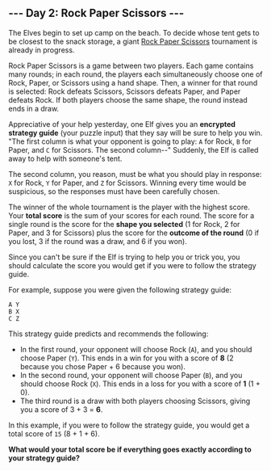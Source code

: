 ## --- Day 2: Rock Paper Scissors ---

The Elves begin to set up camp on the beach. To decide whose tent gets to be
closest to the snack storage, a giant
[Rock Paper Scissors](https://adventofcode.comhttps://en.wikipedia.org/wiki/Rock_paper_scissors)
tournament is already in progress.

Rock Paper Scissors is a game between two players. Each game contains many
rounds; in each round, the players each simultaneously choose one of Rock,
Paper, or Scissors using a hand shape. Then, a winner for that round is
selected: Rock defeats Scissors, Scissors defeats Paper, and Paper defeats Rock.
If both players choose the same shape, the round instead ends in a draw.

Appreciative of your help yesterday, one Elf gives you an
**encrypted strategy guide** (your puzzle input) that they say will be sure to
help you win. "The first column is what your opponent is going to play: `A` for
Rock, `B` for Paper, and `C` for Scissors. The second column--" Suddenly, the
Elf is called away to help with someone's tent.

The second column, you reason, must be what you should play in response: `X` for
Rock, `Y` for Paper, and `Z` for Scissors. Winning every time would be
suspicious, so the responses must have been carefully chosen.

The winner of the whole tournament is the player with the highest score. Your
**total score** is the sum of your scores for each round. The score for a single
round is the score for the **shape you selected** (1 for Rock, 2 for Paper, and
3 for Scissors) plus the score for the **outcome of the round** (0 if you lost,
3 if the round was a draw, and 6 if you won).

Since you can't be sure if the Elf is trying to help you or trick you, you
should calculate the score you would get if you were to follow the strategy
guide.

For example, suppose you were given the following strategy guide:

```
A Y
B X
C Z

```

This strategy guide predicts and recommends the following:


 - In the first round, your opponent will choose Rock (`A`), and you should choose
   Paper (`Y`). This ends in a win for you with a score of **8** (2 because you
   chose Paper + 6 because you won).
 - In the second round, your opponent will choose Paper (`B`), and you should
   choose Rock (`X`). This ends in a loss for you with a score of **1** (1 + 0).
 - The third round is a draw with both players choosing Scissors, giving you a
   score of 3 + 3 = **6**.


In this example, if you were to follow the strategy guide, you would get a total
score of `15` (8 + 1 + 6).


**What would your total score be if everything goes exactly according to your strategy guide?**

